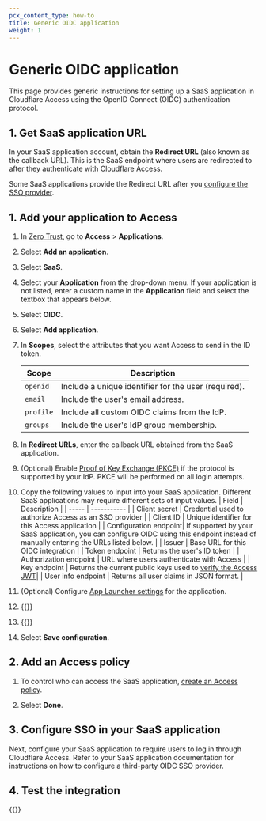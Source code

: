 ```yaml
---
pcx_content_type: how-to
title: Generic OIDC application
weight: 1
---
```


# Generic OIDC application

This page provides generic instructions for setting up a SaaS application in Cloudflare Access using the OpenID Connect (OIDC) authentication protocol.

## 1. Get SaaS application URL

In your SaaS application account, obtain the **Redirect URL** (also known as the callback URL). This is the SaaS endpoint where users are redirected to after they authenticate with Cloudflare Access.

Some SaaS applications provide the Redirect URL after you [configure the SSO provider](#3-configure-sso-in-your-saas-application).

## 1. Add your application to Access

1. In [Zero Trust](https://one.dash.cloudflare.com), go to **Access** > **Applications**.

2. Select **Add an application**.

3. Select **SaaS**.

4. Select your **Application** from the drop-down menu. If your application is not listed, enter a custom name in the **Application** field and select the textbox that appears below.

5. Select **OIDC**.

6. Select **Add application**.

7. In **Scopes**, select the attributes that you want Access to send in the ID token.

    | Scope | Description |
    | ----- | ----------- |
    | `openid` | Include a unique identifier for the user (required). |
    | `email` | Include the user's email address. |
    | `profile` | Include all custom OIDC claims from the IdP. |
    | `groups` | Include the user's IdP group membership. |

8. In **Redirect URLs**, enter the callback URL obtained from the SaaS application.

9. (Optional) Enable [Proof of Key Exchange (PKCE)](https://www.oauth.com/oauth2-servers/pkce/) if the protocol is supported by your IdP. PKCE will be performed on all login attempts.

10. Copy the following values to input into your SaaS application. Different SaaS applications may require different sets of input values.
    | Field | Description |
    | ----- | ----------- |
    | Client secret | Credential used to authorize Access as an SSO provider |
    | Client ID | Unique identifier for this Access application |
    | Configuration endpoint| If supported by your SaaS application, you can configure OIDC using this endpoint instead of manually entering the URLs listed below. |
    | Issuer | Base URL for this OIDC integration |
    | Token endpoint | Returns the user's ID token |
    | Authorization endpoint |  URL where users authenticate with Access |
    | Key endpoint | Returns the current public keys used to [verify the Access JWT](/cloudflare-one/identity/authorization-cookie/validating-json/)|
    | User info endpoint | Returns all user claims in JSON format. |

11. (Optional) Configure [App Launcher settings](/cloudflare-one/applications/app-launcher/) for the application.

12. {{<render file="access/_access-block-page.md">}}

13. {{<render file="access/_access-choose-idps.md">}}

14. Select **Save configuration**.

## 2. Add an Access policy

1. To control who can access the SaaS application, [create an Access policy](/cloudflare-one/policies/access/).

2. Select **Done**.

## 3. Configure SSO in your SaaS application

Next, configure your SaaS application to require users to log in through Cloudflare Access. Refer to your SaaS application documentation for instructions on how to configure a third-party OIDC SSO provider.

## 4. Test the integration

{{<render file="access/saas-apps/_test-integration.md" withParameters="the SaaS application's login URL">}}